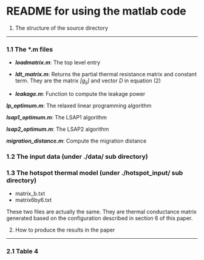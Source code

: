 README for using the matlab code
================================

1. The structure of the source directory
----------------------------------------

### 1.1 The \*.m files

* **_loadmatrix.m_**:
The top level entry

* **_ldt\_matrix.m_**:
Returns the partial thermal resistance matrix and constant term.
They are the matrix _[g<sub>ij</sub>]_ and vector _D_ in equation (2)

* **_leakage.m_**: Function to compute the leakage power

**_lp\_optimum.m_**: The relaxed linear programming algorithm

**_lsap1\_optimum.m_**: The LSAP1 algorithm

**_lsap2\_optimum.m_**: The LSAP2 algorithm

**_migration\_distance.m_**: Compute the migration distance

### 1.2 The input data (under ./data/ sub directory)

### 1.3 The hotspot thermal model (under ./hotspot\_input/ sub directory)

* matrix\_b.txt
* matrix6by6.txt

These two files are actually the same. They are thermal conductance matrix
generated based on the configuration described in section 6 of this paper.

2. How to produce the results in the paper
------------------------------------------

### 2.1 Table 4
